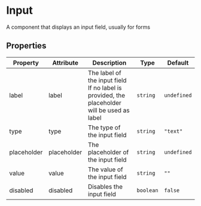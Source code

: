 # Input

A component that displays an input field, usually for forms

## Properties

| Property | Attribute | Description | Type | Default |
| -------- | --------- | ----------- | ---- | ------- |
| label | label | The label of the input field If no label is provided, the placeholder will be used as label | `string` | `undefined` |
| type | type | The type of the input field | `string` | `"text"` |
| placeholder | placeholder | The placeholder of the input field | `string` | `undefined` |
| value | value | The value of the input field | `string` | `""` |
| disabled | disabled | Disables the input field | `boolean` | `false` |




